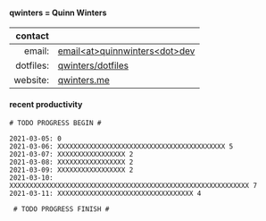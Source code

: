 #### qwinters = Quinn Winters

|   contact |                                                                    |
|----------:|--------------------------------------------------------------------|
|    email: | [email\<at\>quinnwinters\<dot\>dev](mailto:email@quinnwinters.dev) |
| dotfiles: | [qwinters/dotfiles](https://github.com/qwinters/dotfiles)          |
|  website: | [qwinters.me](https://qwinters.me)                                 | 

#### recent productivity

```shell
# TODO PROGRESS BEGIN #
 
2021-03-05: 0
2021-03-06: XXXXXXXXXXXXXXXXXXXXXXXXXXXXXXXXXXXXXXXXXX 5
2021-03-07: XXXXXXXXXXXXXXXXX 2
2021-03-08: XXXXXXXXXXXXXXXXX 2
2021-03-09: XXXXXXXXXXXXXXXXX 2
2021-03-10: XXXXXXXXXXXXXXXXXXXXXXXXXXXXXXXXXXXXXXXXXXXXXXXXXXXXXXXXXXXX 7
2021-03-11: XXXXXXXXXXXXXXXXXXXXXXXXXXXXXXXXXX 4

 # TODO PROGRESS FINISH #

```
